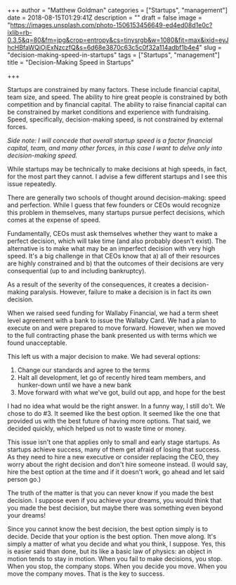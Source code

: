 +++
author = "Matthew Goldman"
categories = ["Startups", "management"]
date = 2018-08-15T01:29:41Z
description = ""
draft = false
image = "https://images.unsplash.com/photo-1506153456649-ed4ed08d1e0c?ixlib=rb-0.3.5&q=80&fm=jpg&crop=entropy&cs=tinysrgb&w=1080&fit=max&ixid=eyJhcHBfaWQiOjExNzczfQ&s=6d68e3870c63c5c0f32a114adbf1b4e4"
slug = "decision-making-speed-in-startups"
tags = ["Startups", "management"]
title = "Decision-Making Speed in Startups"

+++


Startups are constrained by many factors. These include financial capital, team size, and speed. The ability to hire great people is constrained by both competition and by financial capital. The ability to raise financial capital can be constrained by market conditions and experience with fundraising. Speed, specifically, decision-making speed, is not constrained by external forces.

_Side note: I will concede that overall startup speed is a factor financial capital, team, and many other forces, in this case I want to delve only into decision-making speed._

While startups may be technically to make decisions at high speeds, in fact, for the most part they cannot. I advise a few different startups and I see this issue repeatedly.

There are generally two schools of thought around decision-making: speed and perfection. While I guess that few founders or CEOs would recognize this problem in themselves, many startups pursue perfect decisions, which comes at the expense of speed.

Fundamentally, CEOs must ask themselves whether they want to make a perfect decision, which will take time (and also probably doesn't exist). The alternative is to make what may be an imperfect decision with very high speed. It's a big challenge in that CEOs know that a) all of their resources are highly constrained and b) that the outcomes of their decisions are very consequential (up to and including bankruptcy).

As a result of the severity of the consequences, it creates a decision-making paralysis. However, failure to make a decision is in fact its own decision.

When we raised seed funding for Wallaby Financial, we had a term sheet level agreement with a bank to issue the Wallaby Card. We had a plan to execute on and were prepared to move forward. However, when we moved to the full contracting phase the bank presented us with terms which we found unacceptable.

This left us with a major decision to make. We had several options:

1. Change our standards and agree to the terms
2. Halt all development, let go of recently hired team members, and hunker-down until we have a new bank
3. Move forward with what we've got, build out app, and hope for the best

I had no idea what would be the right answer. In a funny way, I still do't. We chose to do #3. It seemed like the best option. It seemed like the one that provided us with the best future of having more options. That said, we decided quickly, which helped us not to waste time or money.

This issue isn't one that applies only to small and early stage startups. As startups achieve success, many of them get afraid of losing that success. As they need to hire a new executive or consider replacing the CEO, they worry about the right decision and don't hire someone instead. (I would say, hire the best option at the time and if it doesn't work, go ahead and let said person go.)

The truth of the matter is that you can never know if you made the best decision. I suppose even if you achieve your dreams, you would think that you made the best decision, but maybe there was something even beyond your dreams!

Since you cannot know the best decision, the best option simply is to decide. Decide that your option is the best option. Then move along. It's simply a matter of what you decide and what you think, I suppose. Yes, this is easier said than done, but its like a basic law of physics: an object in motion tends to stay in motion. When you fail to make decisions, you stop. When you stop, the company stops. When you decide you move. When you move the company moves. That is the key to success.



